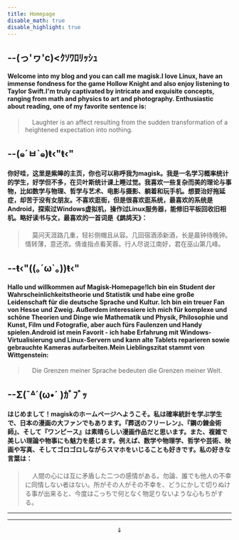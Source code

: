 ```yaml
---
title: Homepage
disable_math: true
disable_highlight: true
---
```


--(っ'ヮ'c)<ｸｿﾜﾛﾘｯｼｭ
--

#### Welcome into my blog and you can call me magisk.I love Linux, have an immense fondness for the game Hollow Knight and also enjoy listening to Taylor Swift.I'm truly captivated by intricate and exquisite concepts, ranging from math and physics to art and photography. Enthusiastic about reading, one of my favorite sentence is:

>     Laughter is an affect resulting from the sudden transformation of a heightened expectation into nothing.

--(๑´ㅂ`๑)ŧ‹"ŧ‹"
--

#### 你好哇，这里是紫皞的主页，你也可以称呼我为magisk。我是一名学习概率统计的学生，好学但不多，在贝叶斯统计课上睡过觉。我喜欢一些复杂而美的理论与事物，比如数学与物理、哲学与艺术、电影与摄影、躺着和玩手机。想要治好拖延症，却苦于没有女朋友。不喜欢逛街，但是很喜欢逛系统，最喜欢的系统是Android，探索过Windows虚拟机，操作过Linux服务器，能修旧平板回收旧相机。略好读书与文，最喜欢的一首词是《鹧鸪天》：

>     莫问天涯路几重，轻衫侧帽且从容。几回宿酒添新酒，长是晨钟待晚钟。情转薄，意还浓。倩谁指点看芙蓉。行人尽说江南好，君在巫山第几峰。

--ŧ‹"((｡´ω`｡))ŧ‹"
--

#### Hallo und willkommen auf Magisk-Homepage!Ich bin ein Student der Wahrscheinlichkeitstheorie und Statistik und habe eine große Leidenschaft für die deutsche Sprache und Kultur. Ich bin ein treuer Fan von Hesse und Zweig. Außerdem interessiere ich mich für komplexe und schöne Theorien und Dinge wie Mathematik und Physik, Philosophie und Kunst, Film und Fotografie, aber auch fürs Faulenzen und Handy spielen.Android ist mein Favorit - ich habe Erfahrung mit Windows-Virtualisierung und Linux-Servern und kann alte Tablets reparieren sowie gebrauchte Kameras aufarbeiten.Mein Lieblingszitat stammt von Wittgenstein: 

>     Die Grenzen meiner Sprache bedeuten die Grenzen meiner Welt.

--Σ(¯ᐞ´(ω•´ )ｶﾞﾌﾞｯ
--

#### はじめまして！magiskのホームページへようこそ。私は確率統計を学ぶ学生で、日本の漫画の大ファンでもあります。『葬送のフリーレン』、『鋼の錬金術師』、そして『ワンピース』は素晴らしい漫画作品だと思います。また、複雑で美しい理論や物事にも魅力を感じます。例えば、数学や物理学、哲学や芸術、映画や写真、そしてゴロゴロしながらスマホをいじることも好きです。私の好きな言葉は：

>     人間の心には互に矛盾した二つの感情がある。勿論、誰でも他人の不幸に同情しない者はない。所がその人がその不幸を、どうにかして切りぬける事が出来ると、今度はこっちで何となく物足りないような心もちがする。

-------
-------

$$\Downarrow$$
